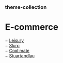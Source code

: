 ### theme-collection

# E-commerce

&minus; [Leisury](https://leisury.vn/) <br />
&minus; [Slurp](https://slurplaboratories.com/) <br />
&minus; [Cool mate](https://www.coolmate.me/) <br />
&minus; [Stuartandlau](https://stuartandlau.com/?fbclid=IwAR0Od6mPIpz4yQdHULLO9abcgK8flw3QzWdUNMbwMq9ASDwzWbLAmPiZQb8) <br />

